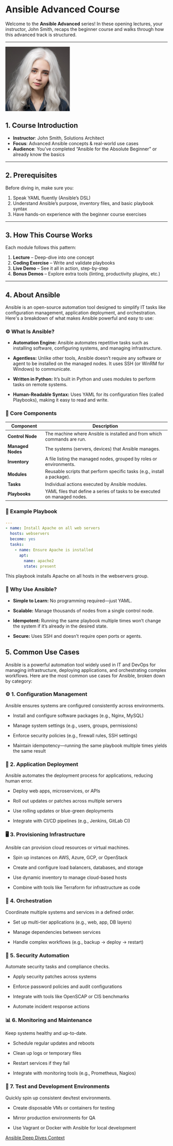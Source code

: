 # Ansible Advanced Course


Welcome to the **Ansible Advanced** series! In these opening lectures, your instructor, John Smith, recaps the beginner course and walks through how this advanced track is structured.

---
<img src="images/john-smith.jpg" alt="Instructor John Smith giving a lecture" width="200"/>


## 1. Course Introduction

- **Instructor**: John Smith, Solutions Architect  
- **Focus**: Advanced Ansible concepts & real-world use cases  
- **Audience**: You’ve completed “Ansible for the Absolute Beginner” or already know the basics  

---

## 2. Prerequisites

Before diving in, make sure you:

1. Speak YAML fluently (Ansible’s DSL)  
2. Understand Ansible’s purpose, inventory files, and basic playbook syntax  
3. Have hands-on experience with the beginner course exercises  

---

## 3. How This Course Works

Each module follows this pattern:

1. **Lecture** – Deep-dive into one concept  
2. **Coding Exercise** – Write and validate playbooks  
3. **Live Demo** – See it all in action, step-by-step  
4. **Bonus Demos** – Explore extra tools (linting, productivity plugins, etc.)
   
---

## 4. About Ansible 

Ansible is an open-source automation tool designed to simplify IT tasks like configuration management, application deployment, and orchestration. Here's a breakdown of what makes Ansible powerful and easy to use:

### ⚙️ What Is Ansible?
* **Automation Engine:** Ansible automates repetitive tasks such as installing software, configuring systems, and managing infrastructure.

* **Agentless:** Unlike other tools, Ansible doesn’t require any software or agent to be installed on the managed nodes. It uses SSH (or WinRM for Windows) to communicate.

* **Written in Python:** It’s built in Python and uses modules to perform tasks on remote systems.

* **Human-Readable Syntax:** Uses YAML for its configuration files (called Playbooks), making it easy to read and write.

### 🧱 Core Components


| **Component**     | **Description**                                                                 |
|-------------------|---------------------------------------------------------------------------------|
| **Control Node**  | The machine where Ansible is installed and from which commands are run.         |
| **Managed Nodes** | The systems (servers, devices) that Ansible manages.                            |
| **Inventory**     | A file listing the managed nodes, grouped by roles or environments.             |
| **Modules**       | Reusable scripts that perform specific tasks (e.g., install a package).         |
| **Tasks**         | Individual actions executed by Ansible modules.                                 |
| **Playbooks**     | YAML files that define a series of tasks to be executed on managed nodes.       |

### 📘 Example Playbook

``` yml
---
- name: Install Apache on all web servers
  hosts: webservers
  become: yes
  tasks:
    - name: Ensure Apache is installed
      apt:
        name: apache2
        state: present

```
This playbook installs Apache on all hosts in the webservers group.

### 🚀 Why Use Ansible?
* **Simple to Learn:** No programming required—just YAML.

* **Scalable:** Manage thousands of nodes from a single control node.

* **Idempotent:** Running the same playbook multiple times won’t change the system if it’s already in the desired state.

* **Secure:** Uses SSH and doesn’t require open ports or agents.
  
## 5. Common Use Cases

Ansible is a powerful automation tool widely used in IT and DevOps for managing infrastructure, deploying applications, and orchestrating complex workflows. Here are the most common use cases for Ansible, broken down by category:

### ⚙️ 1. Configuration Management
Ansible ensures systems are configured consistently across environments.

* Install and configure software packages (e.g., Nginx, MySQL)

* Manage system settings (e.g., users, groups, permissions)

* Enforce security policies (e.g., firewall rules, SSH settings)

* Maintain idempotency—running the same playbook multiple times yields the same result

### 🚀 2. Application Deployment
Ansible automates the deployment process for applications, reducing human error.

* Deploy web apps, microservices, or APIs

* Roll out updates or patches across multiple servers

* Use rolling updates or blue-green deployments

* Integrate with CI/CD pipelines (e.g., Jenkins, GitLab CI)

### 🖥️ 3. Provisioning Infrastructure
Ansible can provision cloud resources or virtual machines.

* Spin up instances on AWS, Azure, GCP, or OpenStack

* Create and configure load balancers, databases, and storage

* Use dynamic inventory to manage cloud-based hosts

* Combine with tools like Terraform for infrastructure as code

### 🔄 4. Orchestration
Coordinate multiple systems and services in a defined order.

* Set up multi-tier applications (e.g., web, app, DB layers)

* Manage dependencies between services

* Handle complex workflows (e.g., backup → deploy → restart)

### 🔐 5. Security Automation
Automate security tasks and compliance checks.

* Apply security patches across systems

* Enforce password policies and audit configurations

* Integrate with tools like OpenSCAP or CIS benchmarks

* Automate incident response actions

### 📊 6. Monitoring and Maintenance
Keep systems healthy and up-to-date.

* Schedule regular updates and reboots

* Clean up logs or temporary files

* Restart services if they fail

* Integrate with monitoring tools (e.g., Prometheus, Nagios)

### 🧪 7. Test and Development Environments
Quickly spin up consistent dev/test environments.

* Create disposable VMs or containers for testing

* Mirror production environments for QA

*  Use Vagrant or Docker with Ansible for local development

[Ansible Deep Dives Context](./README.md)